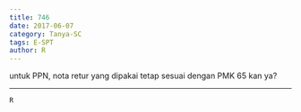 ```yaml
---
title: 746
date: 2017-06-07
category: Tanya-SC
tags: E-SPT
author: R
---
```


untuk PPN, nota retur yang dipakai tetap sesuai dengan PMK 65 kan ya?

---



`R`
